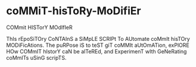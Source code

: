 # coMMiT-hisToRy-MoDifiEr
COMmit HISTorY MOdIfIeR

ThIs rEpoSiTOry CoNTAInS a SiMpLE SCRIPt To AUtomate coMmIt hisTOry MODiFicAtions. The puRPose iS to teST giT coMMIt aUtOmATion, exPlORE HOw COMmIT hIstorY caN be alTeREd, and ExperimenT wIth GeNeRating coMmITs uSinG scripTS.
